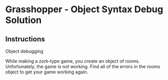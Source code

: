 # Grasshopper - Object Syntax Debug Solution

## Instructions

Object debugging

While making a zork-type game, you create an object of rooms. Unfortunately, the game is not working. Find all of the errors in the rooms object to get your game working again.
